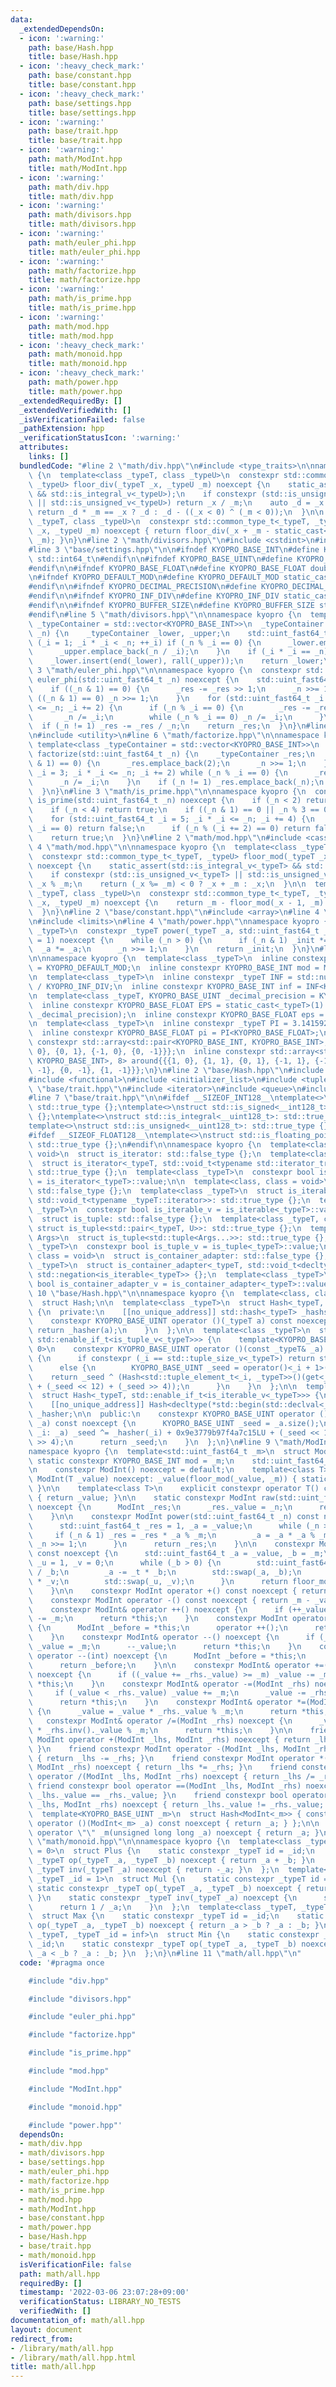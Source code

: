 ```yaml
---
data:
  _extendedDependsOn:
  - icon: ':warning:'
    path: base/Hash.hpp
    title: base/Hash.hpp
  - icon: ':heavy_check_mark:'
    path: base/constant.hpp
    title: base/constant.hpp
  - icon: ':heavy_check_mark:'
    path: base/settings.hpp
    title: base/settings.hpp
  - icon: ':warning:'
    path: base/trait.hpp
    title: base/trait.hpp
  - icon: ':warning:'
    path: math/ModInt.hpp
    title: math/ModInt.hpp
  - icon: ':warning:'
    path: math/div.hpp
    title: math/div.hpp
  - icon: ':warning:'
    path: math/divisors.hpp
    title: math/divisors.hpp
  - icon: ':warning:'
    path: math/euler_phi.hpp
    title: math/euler_phi.hpp
  - icon: ':warning:'
    path: math/factorize.hpp
    title: math/factorize.hpp
  - icon: ':warning:'
    path: math/is_prime.hpp
    title: math/is_prime.hpp
  - icon: ':warning:'
    path: math/mod.hpp
    title: math/mod.hpp
  - icon: ':heavy_check_mark:'
    path: math/monoid.hpp
    title: math/monoid.hpp
  - icon: ':heavy_check_mark:'
    path: math/power.hpp
    title: math/power.hpp
  _extendedRequiredBy: []
  _extendedVerifiedWith: []
  _isVerificationFailed: false
  _pathExtension: hpp
  _verificationStatusIcon: ':warning:'
  attributes:
    links: []
  bundledCode: "#line 2 \"math/div.hpp\"\n#include <type_traits>\n\nnamespace kyopro\
    \ {\n  template<class _typeT, class _typeU>\n  constexpr std::common_type_t<_typeT,\
    \ _typeU> floor_div(_typeT _x, _typeU _m) noexcept {\n    static_assert(std::is_integral_v<_typeT>\
    \ && std::is_integral_v<_typeU>);\n    if constexpr (std::is_unsigned_v<_typeT>\
    \ || std::is_unsigned_v<_typeU>) return _x / _m;\n    auto _d = _x / _m;\n   \
    \ return _d * _m == _x ? _d : _d - ((_x < 0) ^ (_m < 0));\n  }\n\n  template<class\
    \ _typeT, class _typeU>\n  constexpr std::common_type_t<_typeT, _typeU> ceil_div(_typeT\
    \ _x, _typeU _m) noexcept { return floor_div(_x + _m - static_cast<_typeT>(1),\
    \ _m); }\n}\n#line 2 \"math/divisors.hpp\"\n#include <cstdint>\n#include <vector>\n\
    #line 3 \"base/settings.hpp\"\n\n#ifndef KYOPRO_BASE_INT\n#define KYOPRO_BASE_INT\
    \ std::int64_t\n#endif\n\n#ifndef KYOPRO_BASE_UINT\n#define KYOPRO_BASE_UINT std::size_t\n\
    #endif\n\n#ifndef KYOPRO_BASE_FLOAT\n#define KYOPRO_BASE_FLOAT double\n#endif\n\
    \n#ifndef KYOPRO_DEFAULT_MOD\n#define KYOPRO_DEFAULT_MOD static_cast<KYOPRO_BASE_UINT>(1000000007)\n\
    #endif\n\n#ifndef KYOPRO_DECIMAL_PRECISION\n#define KYOPRO_DECIMAL_PRECISION static_cast<KYOPRO_BASE_UINT>(12)\n\
    #endif\n\n#ifndef KYOPRO_INF_DIV\n#define KYOPRO_INF_DIV static_cast<KYOPRO_BASE_UINT>(3)\n\
    #endif\n\n#ifndef KYOPRO_BUFFER_SIZE\n#define KYOPRO_BUFFER_SIZE static_cast<KYOPRO_BASE_UINT>(2048)\n\
    #endif\n#line 5 \"math/divisors.hpp\"\n\nnamespace kyopro {\n  template<class\
    \ _typeContainer = std::vector<KYOPRO_BASE_INT>>\n  _typeContainer divisors(std::uint_fast64_t\
    \ _n) {\n    _typeContainer _lower, _upper;\n    std::uint_fast64_t _i;\n    for\
    \ (_i = 1; _i * _i < _n; ++_i) if (_n % _i == 0) {\n      _lower.emplace_back(_i);\n\
    \      _upper.emplace_back(_n / _i);\n    }\n    if (_i * _i == _n) _lower.emplace_back(_i);\n\
    \    _lower.insert(end(_lower), rall(_upper));\n    return _lower;\n  }\n}\n#line\
    \ 3 \"math/euler_phi.hpp\"\n\nnamespace kyopro {\n  constexpr std::uint_fast64_t\
    \ euler_phi(std::uint_fast64_t _n) noexcept {\n    std::uint_fast64_t _res = _n;\n\
    \    if ((_n & 1) == 0) {\n      _res -= _res >> 1;\n      _n >>= 1;\n      while\
    \ ((_n & 1) == 0) _n >>= 1;\n    }\n    for (std::uint_fast64_t _i = 3; _i * _i\
    \ <= _n; _i += 2) {\n      if (_n % _i == 0) {\n        _res -= _res / _i;\n \
    \       _n /= _i;\n        while (_n % _i == 0) _n /= _i;\n      }\n    }\n  \
    \  if (_n != 1) _res -= _res / _n;\n    return _res;\n  }\n}\n#line 3 \"math/factorize.hpp\"\
    \n#include <utility>\n#line 6 \"math/factorize.hpp\"\n\nnamespace kyopro {\n \
    \ template<class _typeContainer = std::vector<KYOPRO_BASE_INT>>\n  _typeContainer\
    \ factorize(std::uint_fast64_t _n) {\n    _typeContainer _res;\n    while ((_n\
    \ & 1) == 0) {\n      _res.emplace_back(2);\n      _n >>= 1;\n    }\n    for (std::uint_fast64_t\
    \ _i = 3; _i * _i <= _n; _i += 2) while (_n % _i == 0) {\n      _res.emplace_back(2);\n\
    \      _n /= _i;\n    }\n    if (_n != 1) _res.emplace_back(_n);\n    return _res;\n\
    \  }\n}\n#line 3 \"math/is_prime.hpp\"\n\nnamespace kyopro {\n  constexpr bool\
    \ is_prime(std::uint_fast64_t _n) noexcept {\n    if (_n < 2) return false;\n\
    \    if (_n < 4) return true;\n    if ((_n & 1) == 0 || _n % 3 == 0) return false;\n\
    \    for (std::uint_fast64_t _i = 5; _i * _i <= _n; _i += 4) {\n      if (_n %\
    \ _i == 0) return false;\n      if (_n % (_i += 2) == 0) return false;\n    }\n\
    \    return true;\n  }\n}\n#line 2 \"math/mod.hpp\"\n#include <cassert>\n#line\
    \ 4 \"math/mod.hpp\"\n\nnamespace kyopro {\n  template<class _typeT, class _typeU>\n\
    \  constexpr std::common_type_t<_typeT, _typeU> floor_mod(_typeT _x, _typeU _m)\
    \ noexcept {\n    static_assert(std::is_integral_v<_typeT> && std::is_integral_v<_typeU>);\n\
    \    if constexpr (std::is_unsigned_v<_typeT> || std::is_unsigned_v<_typeU>) return\
    \ _x % _m;\n    return (_x %= _m) < 0 ? _x + _m : _x;\n  }\n\n  template<class\
    \ _typeT, class _typeU>\n  constexpr std::common_type_t<_typeT, _typeU> ceil_mod(_typeT\
    \ _x, _typeU _m) noexcept {\n    return _m - floor_mod(_x - 1, _m) - static_cast<_typeT>(1);\n\
    \  }\n}\n#line 2 \"base/constant.hpp\"\n#include <array>\n#line 4 \"base/constant.hpp\"\
    \n#include <limits>\n#line 4 \"math/power.hpp\"\nnamespace kyopro {\n  template<class\
    \ _typeT>\n  constexpr _typeT power(_typeT _a, std::uint_fast64_t _n, _typeT _init\
    \ = 1) noexcept {\n    while (_n > 0) {\n      if (_n & 1) _init *= _a;\n    \
    \  _a *= _a;\n      _n >>= 1;\n    }\n    return _init;\n  }\n}\n#line 8 \"base/constant.hpp\"\
    \n\nnamespace kyopro {\n  template<class _typeT>\n  inline constexpr _typeT MOD\
    \ = KYOPRO_DEFAULT_MOD;\n  inline constexpr KYOPRO_BASE_INT mod = MOD<KYOPRO_BASE_INT>;\n\
    \n  template<class _typeT>\n  inline constexpr _typeT INF = std::numeric_limits<_typeT>::max()\
    \ / KYOPRO_INF_DIV;\n  inline constexpr KYOPRO_BASE_INT inf = INF<KYOPRO_BASE_INT>;\n\
    \n  template<class _typeT, KYOPRO_BASE_UINT _decimal_precision = KYOPRO_DECIMAL_PRECISION>\n\
    \  inline constexpr KYOPRO_BASE_FLOAT EPS = static_cast<_typeT>(1) / power(static_cast<std::uint_fast64_t>(10),\
    \ _decimal_precision);\n  inline constexpr KYOPRO_BASE_FLOAT eps = EPS<KYOPRO_BASE_FLOAT>;\n\
    \n  template<class _typeT>\n  inline constexpr _typeT PI = 3.14159265358979323846;\n\
    \  inline constexpr KYOPRO_BASE_FLOAT pi = PI<KYOPRO_BASE_FLOAT>;\n\n  inline\
    \ constexpr std::array<std::pair<KYOPRO_BASE_INT, KYOPRO_BASE_INT>, 4> beside{{{1,\
    \ 0}, {0, 1}, {-1, 0}, {0, -1}}};\n  inline constexpr std::array<std::pair<KYOPRO_BASE_INT,\
    \ KYOPRO_BASE_INT>, 8> around{{{1, 0}, {1, 1}, {0, 1}, {-1, 1}, {-1, 0}, {-1,\
    \ -1}, {0, -1}, {1, -1}}};\n}\n#line 2 \"base/Hash.hpp\"\n#include <cstddef>\n\
    #include <functional>\n#include <initializer_list>\n#include <tuple>\n#line 2\
    \ \"base/trait.hpp\"\n#include <iterator>\n#include <queue>\n#include <stack>\n\
    #line 7 \"base/trait.hpp\"\n\n#ifdef __SIZEOF_INT128__\ntemplate<>\nstruct std::is_integral<__int128_t>:\
    \ std::true_type {};\ntemplate<>\nstruct std::is_signed<__int128_t>: std::true_type\
    \ {};\ntemplate<>\nstruct std::is_integral<__uint128_t>: std::true_type {};\n\
    template<>\nstruct std::is_unsigned<__uint128_t>: std::true_type {};\n#endif\n\
    #ifdef __SIZEOF_FLOAT128__\ntemplate<>\nstruct std::is_floating_point<__float128>:\
    \ std::true_type {};\n#endif\n\nnamespace kyopro {\n  template<class, class =\
    \ void>\n  struct is_iterator: std::false_type {};\n  template<class _typeT>\n\
    \  struct is_iterator<_typeT, std::void_t<typename std::iterator_traits<_typeT>::iterator_category>>:\
    \ std::true_type {};\n  template<class _typeT>\n  constexpr bool is_iterator_v\
    \ = is_iterator<_typeT>::value;\n\n  template<class, class = void>\n  struct is_iterable:\
    \ std::false_type {};\n  template<class _typeT>\n  struct is_iterable<_typeT,\
    \ std::void_t<typename _typeT::iterator>>: std::true_type {};\n  template<class\
    \ _typeT>\n  constexpr bool is_iterable_v = is_iterable<_typeT>::value;\n\n  template<class>\n\
    \  struct is_tuple: std::false_type {};\n  template<class _typeT, class U>\n \
    \ struct is_tuple<std::pair<_typeT, U>>: std::true_type {};\n  template<class...\
    \ Args>\n  struct is_tuple<std::tuple<Args...>>: std::true_type {};\n  template<class\
    \ _typeT>\n  constexpr bool is_tuple_v = is_tuple<_typeT>::value;\n\n  template<class,\
    \ class = void>\n  struct is_container_adapter: std::false_type {};\n  template<class\
    \ _typeT>\n  struct is_container_adapter<_typeT, std::void_t<decltype(std::empty(std::declval<_typeT>()))>>:\
    \ std::negation<is_iterable<_typeT>> {};\n  template<class _typeT>\n  constexpr\
    \ bool is_container_adapter_v = is_container_adapter<_typeT>::value;\n}\n#line\
    \ 10 \"base/Hash.hpp\"\n\nnamespace kyopro {\n  template<class, class = void>\n\
    \  struct Hash;\n\n  template<class _typeT>\n  struct Hash<_typeT, std::enable_if_t<std::is_scalar_v<_typeT>>>\
    \ {\n  private:\n    [[no_unique_address]] std::hash<_typeT> _hashser;\n\n  public:\n\
    \    constexpr KYOPRO_BASE_UINT operator ()(_typeT a) const noexcept {\n     \
    \ return _hasher(a);\n    }\n  };\n\n  template<class _typeT>\n  struct Hash<_typeT,\
    \ std::enable_if_t<is_tuple_v<_typeT>>> {\n    template<KYOPRO_BASE_UINT _i =\
    \ 0>\n    constexpr KYOPRO_BASE_UINT operator ()(const _typeT& _a) const noexcept\
    \ {\n      if constexpr (_i == std::tuple_size_v<_typeT>) return std::tuple_size_v<_typeT>;\n\
    \      else {\n        KYOPRO_BASE_UINT _seed = operator()<_i + 1>(_a);\n    \
    \    return _seed ^ (Hash<std::tuple_element_t<_i, _typeT>>()(get<_i>(_a)) + 0x9e3779b97f4a7c15LU\
    \ + (_seed << 12) + (_seed >> 4));\n      }\n    }\n  };\n\n  template<class _typeT>\n\
    \  struct Hash<_typeT, std::enable_if_t<is_iterable_v<_typeT>>> {\n  private:\n\
    \    [[no_unique_address]] Hash<decltype(*std::begin(std::declval<_typeT>()))>\
    \ _hasher;\n\n  public:\n    constexpr KYOPRO_BASE_UINT operator ()(const _typeT&\
    \ _a) const noexcept {\n      KYOPRO_BASE_UINT _seed = _a.size();\n      for (auto&\
    \ _i: _a) _seed ^= _hasher(_i) + 0x9e3779b97f4a7c15LU + (_seed << 12) + (_seed\
    \ >> 4);\n      return _seed;\n    }\n  };\n}\n#line 9 \"math/ModInt.hpp\"\n\n\
    namespace kyopro {\n  template<std::uint_fast64_t _m>\n  struct ModInt {\n   \
    \ static constexpr KYOPRO_BASE_INT mod = _m;\n    std::uint_fast64_t _value;\n\
    \n    constexpr ModInt() noexcept = default;\n    template<class T>\n    constexpr\
    \ ModInt(T _value) noexcept: _value(floor_mod(_value, _m)) { static_assert(std::is_integral_v<T>);\
    \ }\n\n    template<class T>\n    explicit constexpr operator T() const noexcept\
    \ { return _value; }\n\n    static constexpr ModInt raw(std::uint_fast64_t _n)\
    \ noexcept {\n      ModInt _res;\n      _res._value = _n;\n      return _res;\n\
    \    }\n\n    constexpr ModInt power(std::uint_fast64_t _n) const noexcept {\n\
    \      std::uint_fast64_t _res = 1, _a = _value;\n      while (_n > 0) {\n   \
    \     if (_n & 1) _res = _res * _a % _m;\n        _a = _a * _a % _m;\n       \
    \ _n >>= 1;\n      }\n      return _res;\n    }\n\n    constexpr ModInt inv()\
    \ const noexcept {\n      std::uint_fast64_t _a = _value, _b = _m;\n      std::int64_t\
    \ _u = 1, _v = 0;\n      while (_b > 0) {\n        std::uint_fast64_t _t = _a\
    \ / _b;\n        _a -= _t * _b;\n        std::swap(_a, _b);\n        _u -= _t\
    \ * _v;\n        std::swap(_u, _v);\n      }\n      return floor_mod(_u, _m);\n\
    \    }\n\n    constexpr ModInt operator +() const noexcept { return *this; }\n\
    \    constexpr ModInt operator -() const noexcept { return _m - _value; }\n\n\
    \    constexpr ModInt& operator ++() noexcept {\n      if (++_value >= _m) _value\
    \ -= _m;\n      return *this;\n    }\n    constexpr ModInt operator ++(int) noexcept\
    \ {\n      ModInt _before = *this;\n      operator ++();\n      return _before;\n\
    \    }\n    constexpr ModInt& operator --() noexcept {\n      if (_value == 0)\
    \ _value = _m;\n      --_value;\n      return *this;\n    }\n    constexpr ModInt\
    \ operator --(int) noexcept {\n      ModInt _before = *this;\n      operator --();\n\
    \      return _before;\n    }\n\n    constexpr ModInt& operator +=(ModInt _rhs)\
    \ noexcept {\n      if ((_value += _rhs._value) >= _m) _value -= _m;\n      return\
    \ *this;\n    }\n    constexpr ModInt& operator -=(ModInt _rhs) noexcept {\n \
    \     if (_value < _rhs._value) _value += _m;\n      _value -= _rhs._value;\n\
    \      return *this;\n    }\n    constexpr ModInt& operator *=(ModInt _rhs) noexcept\
    \ {\n      _value = _value * _rhs._value % _m;\n      return *this;\n    }\n \
    \   constexpr ModInt& operator /=(ModInt _rhs) noexcept {\n      _value = _value\
    \ * _rhs.inv()._value % _m;\n      return *this;\n    }\n\n    friend constexpr\
    \ ModInt operator +(ModInt _lhs, ModInt _rhs) noexcept { return _lhs += _rhs;\
    \ }\n    friend constexpr ModInt operator -(ModInt _lhs, ModInt _rhs) noexcept\
    \ { return _lhs -= _rhs; }\n    friend constexpr ModInt operator *(ModInt _lhs,\
    \ ModInt _rhs) noexcept { return _lhs *= _rhs; }\n    friend constexpr ModInt\
    \ operator /(ModInt _lhs, ModInt _rhs) noexcept { return _lhs /= _rhs; }\n   \
    \ friend constexpr bool operator ==(ModInt _lhs, ModInt _rhs) noexcept { return\
    \ _lhs._value == _rhs._value; }\n    friend constexpr bool operator !=(ModInt\
    \ _lhs, ModInt _rhs) noexcept { return _lhs._value != _rhs._value; }\n  };\n\n\
    \  template<KYOPRO_BASE_UINT _m>\n  struct Hash<ModInt<_m>> { constexpr KYOPRO_BASE_UINT\
    \ operator ()(ModInt<_m> _a) const noexcept { return _a; } };\n\n  constexpr ModInt<mod>\
    \ operator \"\" _m(unsigned long long _a) noexcept { return _a; }\n}\n#line 4\
    \ \"math/monoid.hpp\"\n\nnamespace kyopro {\n  template<class _typeT, _typeT _id\
    \ = 0>\n  struct Plus {\n    static constexpr _typeT id = _id;\n    static constexpr\
    \ _typeT op(_typeT _a, _typeT _b) noexcept { return _a + _b; }\n    static constexpr\
    \ _typeT inv(_typeT _a) noexcept { return -_a; }\n  };\n  template<class _typeT,\
    \ _typeT _id = 1>\n  struct Mul {\n    static constexpr _typeT id = _id;\n   \
    \ static constexpr _typeT op(_typeT _a, _typeT _b) noexcept { return _a * _b;\
    \ }\n    static constexpr _typeT inv(_typeT _a) noexcept {\n      static_assert(!std::is_integral_v<_typeT>);\n\
    \      return 1 / _a;\n    }\n  };\n  template<class _typeT, _typeT _id = -inf>\n\
    \  struct Max {\n    static constexpr _typeT id = _id;\n    static constexpr _typeT\
    \ op(_typeT _a, _typeT _b) noexcept { return _a > _b ? _a : _b; }\n  };\n  template<class\
    \ _typeT, _typeT _id = inf>\n  struct Min {\n    static constexpr _typeT id =\
    \ _id;\n    static constexpr _typeT op(_typeT _a, _typeT _b) noexcept { return\
    \ _a < _b ? _a : _b; }\n  };\n}\n#line 11 \"math/all.hpp\"\n"
  code: '#pragma once

    #include "div.hpp"

    #include "divisors.hpp"

    #include "euler_phi.hpp"

    #include "factorize.hpp"

    #include "is_prime.hpp"

    #include "mod.hpp"

    #include "ModInt.hpp"

    #include "monoid.hpp"

    #include "power.hpp"'
  dependsOn:
  - math/div.hpp
  - math/divisors.hpp
  - base/settings.hpp
  - math/euler_phi.hpp
  - math/factorize.hpp
  - math/is_prime.hpp
  - math/mod.hpp
  - math/ModInt.hpp
  - base/constant.hpp
  - math/power.hpp
  - base/Hash.hpp
  - base/trait.hpp
  - math/monoid.hpp
  isVerificationFile: false
  path: math/all.hpp
  requiredBy: []
  timestamp: '2022-03-06 23:07:28+09:00'
  verificationStatus: LIBRARY_NO_TESTS
  verifiedWith: []
documentation_of: math/all.hpp
layout: document
redirect_from:
- /library/math/all.hpp
- /library/math/all.hpp.html
title: math/all.hpp
---
```

